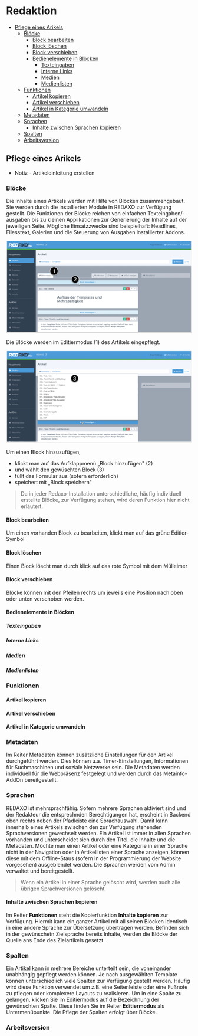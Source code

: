 # Redaktion 
* [Pflege eines Arikels](#pflege-eines-arikels)
  * [Blöcke](#blöcke)
    * [Block bearbeiten](#block-bearbeiten)
    * [Block löschen ](#block-löschen-)
    * [Block verschieben](#block-verschieben)
    * [Bedienelemente in Blöcken](#bedienelemente-in-blöcken)
      * [Texteingaben](#texteingaben)
      * [Interne Links](#interne-links)
      * [Medien](#medien)
      * [Medienlisten](#medienlisten)
  * [Funktionen](#funktionen)
    * [Artikel kopieren](#artikel-kopieren)
    * [Artikel verschieben](#artikel-verschieben)
    * [Artikel in Kategorie umwandeln](#artikel-in-kategorie-umwandeln)
  * [Metadaten](#metadaten)
  * [Sprachen](#sprachen)
    * [Inhalte zwischen Sprachen kopieren ](#inhalte-zwischen-sprachen-kopieren-)
  * [Spalten](#spalten)
  * [Arbeitsversion](#arbeitsversion)

## Pflege eines Arikels

- Notiz - Artikeleinleitung erstellen 

### Blöcke

Die Inhalte eines Artikels werden mit Hilfe von Blöcken zusammengebaut. Sie werden durch die installierten Module in REDAXO zur Verfügung gestellt. Die Funktionen der Blöcke reichen von einfachen Texteingaben/-ausgaben bis zu kleinen Applikationen zur Generierung der Inhalte auf der jeweiligen Seite. Mögliche Einsatzzwecke sind beispielhaft: Headlines, Fliesstext, Galerien und die Steuerung von Ausgaben installierter Addons.

![Artikel mit Blöcken](/assets/v5.2.0-redaktion-02-block-auswahl.png)

 Die Blöcke werden im Editiermodus (1) des Artikels eingepflegt. 

![Blockauswahl](/assets/v5.2.0-redaktion-01-bloecke.png)

Um einen Block hinzuzufügen, 
- klickt man auf das Aufklappmenü „Block hinzufügen" (2)
- und wählt den gewüschten Block (3)
- füllt das Formular aus (sofern erforderlich)
- speichert mit „Block speichern"

> Da in jeder Redaxo-Installation unterschiedliche, häufig individuell erstellte Blöcke, zur Verfügung stehen, wird deren Funktion hier nicht erläutert.

#### Block bearbeiten
Um einen vorhanden Block zu bearbeiten, klickt man auf das grüne Editier-Symbol

#### Block löschen 
Einen Block löscht man durch klick auf das rote Symbol mit dem Mülleimer

#### Block verschieben
Blöcke können mit den Pfeilen rechts um jeweils eine Position nach oben oder unten verschoben werden. 

#### Bedienelemente in Blöcken

##### Texteingaben

##### Interne Links

##### Medien

##### Medienlisten

### Funktionen
#### Artikel kopieren
#### Artikel verschieben
#### Artikel in Kategorie umwandeln

### Metadaten
Im Reiter Metadaten können zusätzliche Einstellungen für den Artikel durchgeführt werden. Dies können u.a. Timer-Einstellungen, Informationen für Suchmaschinen und soziale Netzwerke sein. Die Metadaten werden individuell für die Webpräsenz festgelegt und werden durch das Metainfo-AddOn bereitgestellt.

### Sprachen
REDAXO ist mehrsprachfähig. Sofern mehrere Sprachen aktiviert sind und der Redakteur die entsprechnden Berechtigungen hat, erscheint in Backend oben rechts neben der Pfadleiste eine Sprachauswahl. Damit kann innerhalb eines Artikels zwischen den zur Verfügung stehenden Sprachversionen gewechselt werden. 
Ein Artikel ist immer in allen Sprachen vorhanden und unterscheidet sich durch den Titel, die Inhalte und die Metadaten. Möchte man einen Artikel oder eine Kategorie in einer Sprache nicht in der Navigation oder in Artikellisten einer Sprache anzeigen, können diese mit dem Offline-Staus (sofern in der Programmierung der Website vorgesehen) ausgeblendet werden. 
Die Sprachen werden vom Admin verwaltet und bereitgestellt. 

> Wenn ein Artikel in einer Sprache gelöscht wird, werden auch alle übrigen Sprachversionen gelöscht.

#### Inhalte zwischen Sprachen kopieren 
Im Reiter **Funktionen** steht die Kopierfunktion **Inhalte kopieren** zur Verfügung. Hiermit kann ein ganzer Artikel mit all seinen Blöcken identisch in eine andere Sprache zur Übersetzung übertragen werden. Befinden sich in der gewünschetn Zielsprache bereits Inhalte, werden die Blöcke der Quelle ans Ende des Zielartikels gesetzt. 

### Spalten
Ein Artikel kann in mehrere Bereiche unterteilt sein, die voneinander unabhängig gepflegt werden können. Je nach ausgewählten Template können unterschiedlich viele Spalten zur Verfügung gestellt werden. Häufig wird diese Funktion verwendet um z.B. eine Seitenleiste oder eine Fußnote zu pflegen oder komplexere Layouts zu realisieren. 
Um in eine Spalte zu gelangen, klicken Sie im Editiermodus auf die Bezeichnung der gewünschten Spalte. Diese finden Sie im Reiter **Editiermodus** als Untermenüpunkte. Die Pflege der Spalten erfolgt über Blöcke. 

### Arbeitsversion
